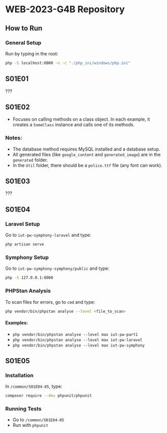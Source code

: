 # WEB-2023-G4B Repository

## How to Run

### General Setup
Run by typing in the root:

```sh
php -S localhost:8000 -n -c "./php_ini/windows/php.ini"
```


## S01E01

???

## S01E02

- Focuses on calling methods on a class object. In each example, it creates a `SomeClass` instance and calls one of its methods.

### Notes:
- The database method requires MySQL installed and a database setup.
- All generated files (like `google_content` and `generated_image`) are in the `generated` folder.
- In the `Util` folder, there should be a `police.ttf` file (any font can work).

## S01E03

???

## S01E04

### Laravel Setup
Go to `iut-pw-symphony-laravel` and type:

```sh
php artisan serve
```

### Symphony Setup
Go to `iut-pw-symphony-symphony/public` and type:

```sh
php -S 127.0.0.1:8000
```

### PHPStan Analysis
To scan files for errors, go to `cmd` and type:

```sh
php vendor/bin/phpstan analyse --level <file_to_scan>
```

#### Examples:
- `php vendor/bin/phpstan analyse --level max iut-pw-part1`
- `php vendor/bin/phpstan analyse --level max iut-pw-laravel`
- `php vendor/bin/phpstan analyse --level max iut-pw-symphony`

## S01E05

### Installation
In `/common/S01E04-05`, type:

```sh
composer require --dev phpunit/phpunit
```


### Running Tests
- Go to `/common/S01E04-05`
- Run with `phpunit`

